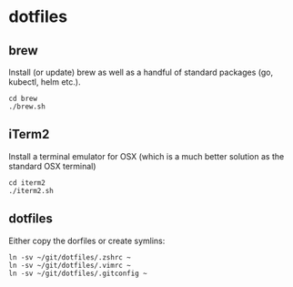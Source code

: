 # dotfiles

## brew
Install (or update) brew as well as a handful of standard packages (go, kubectl, helm etc.).
```
cd brew
./brew.sh
```

## iTerm2
Install a terminal emulator for OSX (which is a much better solution as the standard OSX terminal)
```
cd iterm2
./iterm2.sh
```

## dotfiles
Either copy the dorfiles or create symlins:
```
ln -sv ~/git/dotfiles/.zshrc ~
ln -sv ~/git/dotfiles/.vimrc ~
ln -sv ~/git/dotfiles/.gitconfig ~
```
